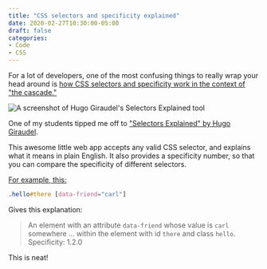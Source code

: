 ```yaml
---
title: "CSS selectors and specificity explained"
date: 2020-02-27T10:30:00-05:00
draft: false
categories:
- Code
- CSS
---
```


For a lot of developers, one of the most confusing things to really wrap your head around is [how CSS selectors and specificity work in the context of "the cascade."](/understanding-the-cascade-and-specificity-in-css/)

<img alt="A screenshot of Hugo Giraudel's Selectors Explained tool" src="/img/articles/selectors-explained.jpg">

One of my students tipped me off to ["Selectors Explained" by Hugo Giraudel](https://hugogiraudel.github.io/selectors-explained/).

This awesome little web app accepts any valid CSS selector, and explains what it means in plain English. It also provides a specificity number, so that you can compare the specificity of different selectors.

[For example, this:](https://hugogiraudel.github.io/selectors-explained/?s=.hello%2523there%2520%255Bdata-friend%253D%2522carl%2522%255D)

```css
.hello#there [data-friend="carl"]
```

Gives this explanation:

> An element with an attribute `data-friend` whose value is `carl` somewhere
> … within the element with id `there` and class `hello`.
> Specificity: 1.2.0

This is neat!
